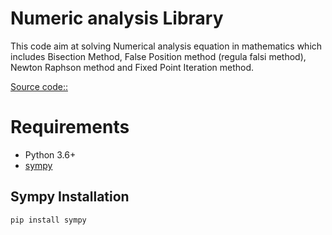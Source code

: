# **Numeric analysis Library**

This code aim at solving Numerical analysis equation in mathematics which includes Bisection Method, False Position method (regula falsi method), Newton Raphson method and Fixed Point Iteration method.

[Source code:: ]()

# Requirements
- Python 3.6+
- [sympy](https://www.sympy.org/)

## Sympy Installation

```
pip install sympy
```
